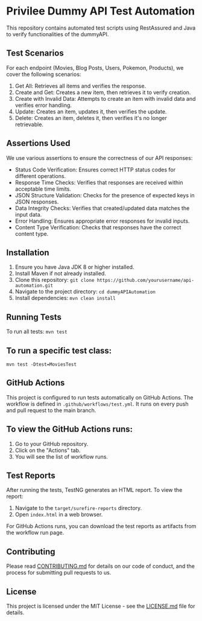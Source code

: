 # Privilee Dummy API Test Automation

This repository contains automated test scripts using RestAssured and Java to verify functionalities of the dummyAPI.

## Test Scenarios

For each endpoint (Movies, Blog Posts, Users, Pokemon, Products), we cover the following scenarios:

1. Get All: Retrieves all items and verifies the response.
2. Create and Get: Creates a new item, then retrieves it to verify creation.
3. Create with Invalid Data: Attempts to create an item with invalid data and verifies error handling.
4. Update: Creates an item, updates it, then verifies the update.
5. Delete: Creates an item, deletes it, then verifies it's no longer retrievable.

## Assertions Used

We use various assertions to ensure the correctness of our API responses:

- Status Code Verification: Ensures correct HTTP status codes for different operations.
- Response Time Checks: Verifies that responses are received within acceptable time limits.
- JSON Structure Validation: Checks for the presence of expected keys in JSON responses.
- Data Integrity Checks: Verifies that created/updated data matches the input data.
- Error Handling: Ensures appropriate error responses for invalid inputs.
- Content Type Verification: Checks that responses have the correct content type.

## Installation

1. Ensure you have Java JDK 8 or higher installed.
2. Install Maven if not already installed.
3. Clone this repository:
`git clone https://github.com/yourusername/api-automation.git`
4. Navigate to the project directory:
`cd dummyAPIAutomation`
5. Install dependencies:
`mvn clean install`


## Running Tests

To run all tests:
`mvn test`

## To run a specific test class:
`mvn test -Dtest=MoviesTest`

## GitHub Actions

This project is configured to run tests automatically on GitHub Actions. The workflow is defined in `.github/workflows/test.yml`. It runs on every push and pull request to the main branch.

## To view the GitHub Actions runs:

1. Go to your GitHub repository.
2. Click on the "Actions" tab.
3. You will see the list of workflow runs.

## Test Reports

After running the tests, TestNG generates an HTML report. To view the report:

1. Navigate to the `target/surefire-reports` directory.
2. Open `index.html` in a web browser.

For GitHub Actions runs, you can download the test reports as artifacts from the workflow run page.

## Contributing

Please read [CONTRIBUTING.md](CONTRIBUTING.md) for details on our code of conduct, and the process for submitting pull requests to us.

## License

This project is licensed under the MIT License - see the [LICENSE.md](LICENSE.md) file for details.

